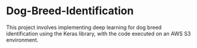# Dog-Breed-Identification
This project involves implementing deep learning for dog breed identification using the Keras library, with the code executed on an AWS S3 environment.
